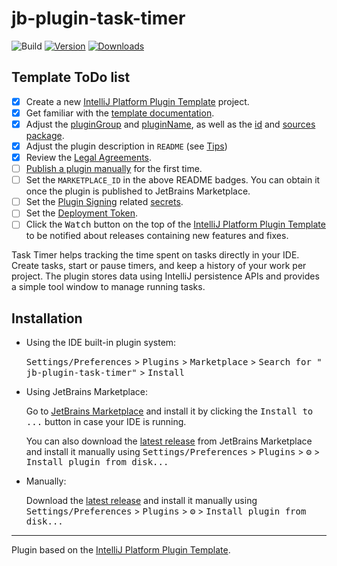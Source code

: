 # jb-plugin-task-timer

![Build](https://github.com/Akhilesh170194/jb-plugin-task-timer/workflows/Build/badge.svg)
[![Version](https://img.shields.io/jetbrains/plugin/v/MARKETPLACE_ID.svg)](https://plugins.jetbrains.com/plugin/MARKETPLACE_ID)
[![Downloads](https://img.shields.io/jetbrains/plugin/d/MARKETPLACE_ID.svg)](https://plugins.jetbrains.com/plugin/MARKETPLACE_ID)

## Template ToDo list

- [x] Create a new [IntelliJ Platform Plugin Template][template] project.
- [x] Get familiar with the [template documentation][template].
- [x] Adjust the [pluginGroup](./gradle.properties) and [pluginName](./gradle.properties), as well as
  the [id](./src/main/resources/META-INF/plugin.xml) and [sources package](./src/main/kotlin).
- [x] Adjust the plugin description in `README` (see [Tips][docs:plugin-description])
- [x] Review
  the [Legal Agreements](https://plugins.jetbrains.com/docs/marketplace/legal-agreements.html?from=IJPluginTemplate).
- [ ] [Publish a plugin manually](https://plugins.jetbrains.com/docs/intellij/publishing-plugin.html?from=IJPluginTemplate)
  for the first time.
- [ ] Set the `MARKETPLACE_ID` in the above README badges. You can obtain it once the plugin is published to JetBrains
  Marketplace.
- [ ] Set the [Plugin Signing](https://plugins.jetbrains.com/docs/intellij/plugin-signing.html?from=IJPluginTemplate)
  related [secrets](https://github.com/JetBrains/intellij-platform-plugin-template#environment-variables).
- [ ] Set
  the [Deployment Token](https://plugins.jetbrains.com/docs/marketplace/plugin-upload.html?from=IJPluginTemplate).
- [ ] Click the <kbd>Watch</kbd> button on the top of the [IntelliJ Platform Plugin Template][template] to be notified
  about releases containing new features and fixes.

<!-- Plugin description -->
Task Timer helps tracking the time spent on tasks directly in your IDE. Create tasks, start or pause timers, and keep a
history of your work per project. The plugin stores data using IntelliJ persistence APIs and provides a simple tool
window to manage running tasks.
<!-- Plugin description end -->

## Installation

- Using the IDE built-in plugin system:

  <kbd>Settings/Preferences</kbd> > <kbd>Plugins</kbd> > <kbd>Marketplace</kbd> > <kbd>Search for "
  jb-plugin-task-timer"</kbd> >
  <kbd>Install</kbd>

- Using JetBrains Marketplace:

  Go to [JetBrains Marketplace](https://plugins.jetbrains.com/plugin/MARKETPLACE_ID) and install it by clicking
  the <kbd>Install to ...</kbd> button in case your IDE is running.

  You can also download the [latest release](https://plugins.jetbrains.com/plugin/MARKETPLACE_ID/versions) from
  JetBrains Marketplace and install it manually using
  <kbd>Settings/Preferences</kbd> > <kbd>Plugins</kbd> > <kbd>⚙️</kbd> > <kbd>Install plugin from disk...</kbd>

- Manually:

  Download the [latest release](https://github.com/Akhilesh170194/jb-plugin-task-timer/releases/latest) and install it
  manually using
  <kbd>Settings/Preferences</kbd> > <kbd>Plugins</kbd> > <kbd>⚙️</kbd> > <kbd>Install plugin from disk...</kbd>

---
Plugin based on the [IntelliJ Platform Plugin Template][template].

[template]: https://github.com/JetBrains/intellij-platform-plugin-template

[docs:plugin-description]: https://plugins.jetbrains.com/docs/intellij/plugin-user-experience.html#plugin-description-and-presentation

